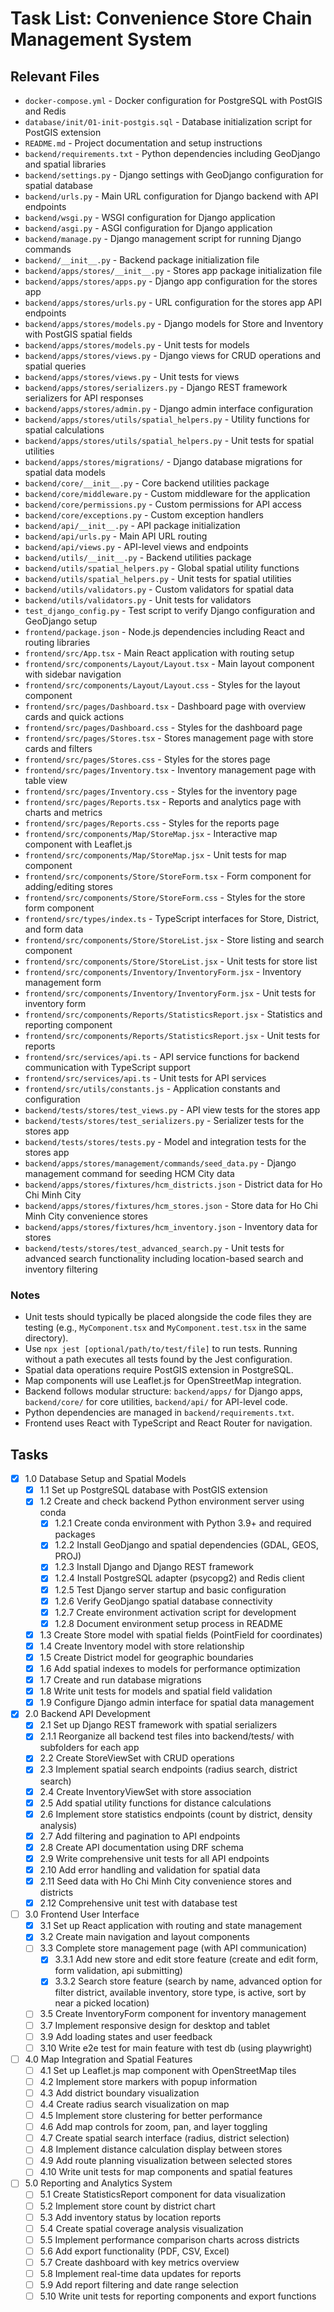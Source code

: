 # Task List: Convenience Store Chain Management System

## Relevant Files

- `docker-compose.yml` - Docker configuration for PostgreSQL with PostGIS and Redis
- `database/init/01-init-postgis.sql` - Database initialization script for PostGIS extension
- `README.md` - Project documentation and setup instructions
- `backend/requirements.txt` - Python dependencies including GeoDjango and spatial libraries
- `backend/settings.py` - Django settings with GeoDjango configuration for spatial database
- `backend/urls.py` - Main URL configuration for Django backend with API endpoints
- `backend/wsgi.py` - WSGI configuration for Django application
- `backend/asgi.py` - ASGI configuration for Django application
- `backend/manage.py` - Django management script for running Django commands
- `backend/__init__.py` - Backend package initialization file
- `backend/apps/stores/__init__.py` - Stores app package initialization file
- `backend/apps/stores/apps.py` - Django app configuration for the stores app
- `backend/apps/stores/urls.py` - URL configuration for the stores app API endpoints
- `backend/apps/stores/models.py` - Django models for Store and Inventory with PostGIS spatial fields
- `backend/apps/stores/models.py` - Unit tests for models
- `backend/apps/stores/views.py` - Django views for CRUD operations and spatial queries
- `backend/apps/stores/views.py` - Unit tests for views
- `backend/apps/stores/serializers.py` - Django REST framework serializers for API responses
- `backend/apps/stores/admin.py` - Django admin interface configuration
- `backend/apps/stores/utils/spatial_helpers.py` - Utility functions for spatial calculations
- `backend/apps/stores/utils/spatial_helpers.py` - Unit tests for spatial utilities
- `backend/apps/stores/migrations/` - Django database migrations for spatial data models
- `backend/core/__init__.py` - Core backend utilities package
- `backend/core/middleware.py` - Custom middleware for the application
- `backend/core/permissions.py` - Custom permissions for API access
- `backend/core/exceptions.py` - Custom exception handlers
- `backend/api/__init__.py` - API package initialization
- `backend/api/urls.py` - Main API URL routing
- `backend/api/views.py` - API-level views and endpoints
- `backend/utils/__init__.py` - Backend utilities package
- `backend/utils/spatial_helpers.py` - Global spatial utility functions
- `backend/utils/spatial_helpers.py` - Unit tests for spatial utilities
- `backend/utils/validators.py` - Custom validators for spatial data
- `backend/utils/validators.py` - Unit tests for validators
- `test_django_config.py` - Test script to verify Django configuration and GeoDjango setup
- `frontend/package.json` - Node.js dependencies including React and routing libraries
- `frontend/src/App.tsx` - Main React application with routing setup
- `frontend/src/components/Layout/Layout.tsx` - Main layout component with sidebar navigation
- `frontend/src/components/Layout/Layout.css` - Styles for the layout component
- `frontend/src/pages/Dashboard.tsx` - Dashboard page with overview cards and quick actions
- `frontend/src/pages/Dashboard.css` - Styles for the dashboard page
- `frontend/src/pages/Stores.tsx` - Stores management page with store cards and filters
- `frontend/src/pages/Stores.css` - Styles for the stores page
- `frontend/src/pages/Inventory.tsx` - Inventory management page with table view
- `frontend/src/pages/Inventory.css` - Styles for the inventory page
- `frontend/src/pages/Reports.tsx` - Reports and analytics page with charts and metrics
- `frontend/src/pages/Reports.css` - Styles for the reports page
- `frontend/src/components/Map/StoreMap.jsx` - Interactive map component with Leaflet.js
- `frontend/src/components/Map/StoreMap.jsx` - Unit tests for map component
- `frontend/src/components/Store/StoreForm.tsx` - Form component for adding/editing stores
- `frontend/src/components/Store/StoreForm.css` - Styles for the store form component
- `frontend/src/types/index.ts` - TypeScript interfaces for Store, District, and form data
- `frontend/src/components/Store/StoreList.jsx` - Store listing and search component
- `frontend/src/components/Store/StoreList.jsx` - Unit tests for store list
- `frontend/src/components/Inventory/InventoryForm.jsx` - Inventory management form
- `frontend/src/components/Inventory/InventoryForm.jsx` - Unit tests for inventory form
- `frontend/src/components/Reports/StatisticsReport.jsx` - Statistics and reporting component
- `frontend/src/components/Reports/StatisticsReport.jsx` - Unit tests for reports
- `frontend/src/services/api.ts` - API service functions for backend communication with TypeScript support
- `frontend/src/services/api.ts` - Unit tests for API services
- `frontend/src/utils/constants.js` - Application constants and configuration
- `backend/tests/stores/test_views.py` - API view tests for the stores app
- `backend/tests/stores/test_serializers.py` - Serializer tests for the stores app
- `backend/tests/stores/tests.py` - Model and integration tests for the stores app
- `backend/apps/stores/management/commands/seed_data.py` - Django management command for seeding HCM City data
- `backend/apps/stores/fixtures/hcm_districts.json` - District data for Ho Chi Minh City
- `backend/apps/stores/fixtures/hcm_stores.json` - Store data for Ho Chi Minh City convenience stores
- `backend/apps/stores/fixtures/hcm_inventory.json` - Inventory data for stores
- `backend/tests/stores/test_advanced_search.py` - Unit tests for advanced search functionality including location-based search and inventory filtering

### Notes

- Unit tests should typically be placed alongside the code files they are testing (e.g., `MyComponent.tsx` and `MyComponent.test.tsx` in the same directory).
- Use `npx jest [optional/path/to/test/file]` to run tests. Running without a path executes all tests found by the Jest configuration.
- Spatial data operations require PostGIS extension in PostgreSQL.
- Map components will use Leaflet.js for OpenStreetMap integration.
- Backend follows modular structure: `backend/apps/` for Django apps, `backend/core/` for core utilities, `backend/api/` for API-level code.
- Python dependencies are managed in `backend/requirements.txt`.
- Frontend uses React with TypeScript and React Router for navigation.

## Tasks

- [x] 1.0 Database Setup and Spatial Models
  - [x] 1.1 Set up PostgreSQL database with PostGIS extension
  - [x] 1.2 Create and check backend Python environment server using conda
    - [x] 1.2.1 Create conda environment with Python 3.9+ and required packages
    - [x] 1.2.2 Install GeoDjango and spatial dependencies (GDAL, GEOS, PROJ)
    - [x] 1.2.3 Install Django and Django REST framework
    - [x] 1.2.4 Install PostgreSQL adapter (psycopg2) and Redis client
    - [x] 1.2.5 Test Django server startup and basic configuration
    - [x] 1.2.6 Verify GeoDjango spatial database connectivity
    - [x] 1.2.7 Create environment activation script for development
    - [x] 1.2.8 Document environment setup process in README
  - [x] 1.3 Create Store model with spatial fields (PointField for coordinates)
  - [x] 1.4 Create Inventory model with store relationship
  - [x] 1.5 Create District model for geographic boundaries
  - [x] 1.6 Add spatial indexes to models for performance optimization
  - [x] 1.7 Create and run database migrations
  - [x] 1.8 Write unit tests for models and spatial field validation
  - [x] 1.9 Configure Django admin interface for spatial data management

- [x] 2.0 Backend API Development
  - [x] 2.1 Set up Django REST framework with spatial serializers
  - [x] 2.1.1 Reorganize all backend test files into backend/tests/ with subfolders for each app
  - [x] 2.2 Create StoreViewSet with CRUD operations
  - [x] 2.3 Implement spatial search endpoints (radius search, district search)
  - [x] 2.4 Create InventoryViewSet with store association
  - [x] 2.5 Add spatial utility functions for distance calculations
  - [x] 2.6 Implement store statistics endpoints (count by district, density analysis)
  - [x] 2.7 Add filtering and pagination to API endpoints
  - [x] 2.8 Create API documentation using DRF schema
  - [x] 2.9 Write comprehensive unit tests for all API endpoints
  - [x] 2.10 Add error handling and validation for spatial data
  - [x] 2.11 Seed data with Ho Chi Minh City convenience stores and districts
  - [x] 2.12 Comprehensive unit test with database test

- [ ] 3.0 Frontend User Interface
  - [x] 3.1 Set up React application with routing and state management
  - [x] 3.2 Create main navigation and layout components
  - [ ] 3.3 Complete store management page (with API communication)
    - [x] 3.3.1 Add new store and edit store feature (create and edit form, form validation, api submitting)
    - [x] 3.3.2 Search store feature (search by name, advanced option for filter district, available inventory, store type, is active, sort by near a picked location)
  - [ ] 3.5 Create InventoryForm component for inventory management
  - [ ] 3.7 Implement responsive design for desktop and tablet
  - [ ] 3.9 Add loading states and user feedback
  - [ ] 3.10 Write e2e test for main feature with test db (using playwright)

- [ ] 4.0 Map Integration and Spatial Features
  - [ ] 4.1 Set up Leaflet.js map component with OpenStreetMap tiles
  - [ ] 4.2 Implement store markers with popup information
  - [ ] 4.3 Add district boundary visualization
  - [ ] 4.4 Create radius search visualization on map
  - [ ] 4.5 Implement store clustering for better performance
  - [ ] 4.6 Add map controls for zoom, pan, and layer toggling
  - [ ] 4.7 Create spatial search interface (radius, district selection)
  - [ ] 4.8 Implement distance calculation display between stores
  - [ ] 4.9 Add route planning visualization between selected stores
  - [ ] 4.10 Write unit tests for map components and spatial features

- [ ] 5.0 Reporting and Analytics System
  - [ ] 5.1 Create StatisticsReport component for data visualization
  - [ ] 5.2 Implement store count by district chart
  - [ ] 5.3 Add inventory status by location reports
  - [ ] 5.4 Create spatial coverage analysis visualization
  - [ ] 5.5 Implement performance comparison charts across districts
  - [ ] 5.6 Add export functionality (PDF, CSV, Excel)
  - [ ] 5.7 Create dashboard with key metrics overview
  - [ ] 5.8 Implement real-time data updates for reports
  - [ ] 5.9 Add report filtering and date range selection
  - [ ] 5.10 Write unit tests for reporting components and export functions 